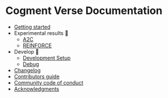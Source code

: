 # Cogment Verse Documentation

- [Getting started](/README.md#getting-started)
- Experimental results 🚧
  - [A2C](/docs/results/a2c.md)
  - [REINFORCE](/docs/results/REINFORCE.md)
- Develop 🚧
  - [Development Setup](/docs/development_setup.md)
  - [Debug](/README.md#debug)
- [Changelog](/CHANGELOG.md)
- [Contributors guide](/CONTRIBUTING.md)
- [Community code of conduct](/CODE_OF_CONDUCT.md)
- [Acknowledgments](/README.md#acknowledgements)
